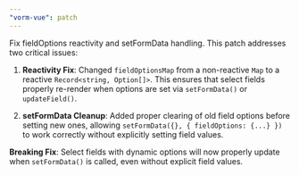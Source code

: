 ```yaml
---
"vorm-vue": patch
---
```


Fix fieldOptions reactivity and setFormData handling. This patch addresses two critical issues:

1. **Reactivity Fix**: Changed `fieldOptionsMap` from a non-reactive `Map` to a reactive `Record<string, Option[]>`. This ensures that select fields properly re-render when options are set via `setFormData()` or `updateField()`.

2. **setFormData Cleanup**: Added proper clearing of old field options before setting new ones, allowing `setFormData({}, { fieldOptions: {...} })` to work correctly without explicitly setting field values.

**Breaking Fix**: Select fields with dynamic options will now properly update when `setFormData()` is called, even without explicit field values.
